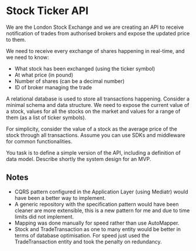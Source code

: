 # Stock Ticker API

We are the London Stock Exchange and we are creating an API to receive notification of trades from authorised brokers and expose the updated price to them.

We need to receive every exchange of shares happening in real-time, and we need to know:

- What stock has been exchanged (using the ticker symbol)
- At what price (in pound)
- Number of shares (can be a decimal number)
- ID of broker managing the trade

A relational database is used to store all transactions happening. Consider a minimal schema and data structure. 
We need to expose the current value of a stock, values for all the stocks on the market and values for a range of them (as a list of ticker symbols).

For simplicity, consider the value of a stock as the average price of the stock through all transactions.
Assume you can use SDKs and middleware for common functionalities.

You task is to define a simple version of the API, including a definition of data model. Describe shortly the system design for an MVP.

## Notes

- CQRS pattern configured in the Application Layer (using Mediatr) would have been a better way to implement. 
- A generic repository with the specification pattern would have been cleaner are more extensible, this is a new pattern for me and due to time limits did not implement.
- Mapping was done manually for speed rather than use AutoMapper.
- Stock and TradeTransaction as one to many entity would be better in terms of database optimisation. For speed just used the TradeTransaction entity and took the penalty on redundancy.